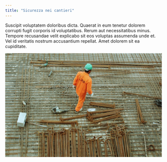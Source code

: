 ```yaml
---
title: "Sicurezza nei cantieri"
---
```


Suscipit voluptatem doloribus dicta. Quaerat in eum tenetur dolorem corrupti fugit corporis id voluptatibus. Rerum aut necessitatibus minus. Tempore recusandae velit explicabo sit eos voluptas assumenda unde et. Vel id veritatis nostrum accusantium repellat. Amet dolorem sit ea cupiditate.

![alt text](../../assets/sicurezza-cantieri.jpg "Sicurezza nei cantieri")
